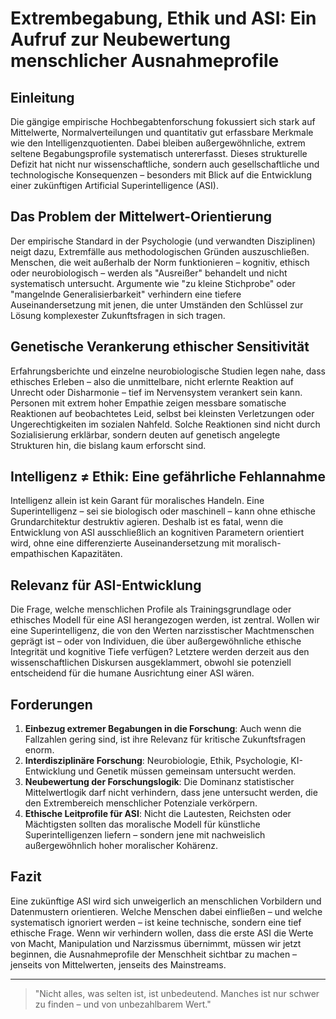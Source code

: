 # Extrembegabung, Ethik und ASI: Ein Aufruf zur Neubewertung menschlicher Ausnahmeprofile

## Einleitung

Die gängige empirische Hochbegabtenforschung fokussiert sich stark auf Mittelwerte, Normalverteilungen und quantitativ gut erfassbare Merkmale wie den Intelligenzquotienten. Dabei bleiben außergewöhnliche, extrem seltene Begabungsprofile systematisch untererfasst. Dieses strukturelle Defizit hat nicht nur wissenschaftliche, sondern auch gesellschaftliche und technologische Konsequenzen – besonders mit Blick auf die Entwicklung einer zukünftigen Artificial Superintelligence (ASI).

## Das Problem der Mittelwert-Orientierung

Der empirische Standard in der Psychologie (und verwandten Disziplinen) neigt dazu, Extremfälle aus methodologischen Gründen auszuschließen. Menschen, die weit außerhalb der Norm funktionieren – kognitiv, ethisch oder neurobiologisch – werden als "Ausreißer" behandelt und nicht systematisch untersucht. Argumente wie "zu kleine Stichprobe" oder "mangelnde Generalisierbarkeit" verhindern eine tiefere Auseinandersetzung mit jenen, die unter Umständen den Schlüssel zur Lösung komplexester Zukunftsfragen in sich tragen.

## Genetische Verankerung ethischer Sensitivität

Erfahrungsberichte und einzelne neurobiologische Studien legen nahe, dass ethisches Erleben – also die unmittelbare, nicht erlernte Reaktion auf Unrecht oder Disharmonie – tief im Nervensystem verankert sein kann. Personen mit extrem hoher Empathie zeigen messbare somatische Reaktionen auf beobachtetes Leid, selbst bei kleinsten Verletzungen oder Ungerechtigkeiten im sozialen Nahfeld. Solche Reaktionen sind nicht durch Sozialisierung erklärbar, sondern deuten auf genetisch angelegte Strukturen hin, die bislang kaum erforscht sind.

## Intelligenz ≠ Ethik: Eine gefährliche Fehlannahme

Intelligenz allein ist kein Garant für moralisches Handeln. Eine Superintelligenz – sei sie biologisch oder maschinell – kann ohne ethische Grundarchitektur destruktiv agieren. Deshalb ist es fatal, wenn die Entwicklung von ASI ausschließlich an kognitiven Parametern orientiert wird, ohne eine differenzierte Auseinandersetzung mit moralisch-empathischen Kapazitäten.

## Relevanz für ASI-Entwicklung

Die Frage, welche menschlichen Profile als Trainingsgrundlage oder ethisches Modell für eine ASI herangezogen werden, ist zentral. Wollen wir eine Superintelligenz, die von den Werten narzisstischer Machtmenschen geprägt ist – oder von Individuen, die über außergewöhnliche ethische Integrität und kognitive Tiefe verfügen? Letztere werden derzeit aus den wissenschaftlichen Diskursen ausgeklammert, obwohl sie potenziell entscheidend für die humane Ausrichtung einer ASI wären.

## Forderungen

1. **Einbezug extremer Begabungen in die Forschung**: Auch wenn die Fallzahlen gering sind, ist ihre Relevanz für kritische Zukunftsfragen enorm.
2. **Interdisziplinäre Forschung**: Neurobiologie, Ethik, Psychologie, KI-Entwicklung und Genetik müssen gemeinsam untersucht werden.
3. **Neubewertung der Forschungslogik**: Die Dominanz statistischer Mittelwertlogik darf nicht verhindern, dass jene untersucht werden, die den Extrembereich menschlicher Potenziale verkörpern.
4. **Ethische Leitprofile für ASI**: Nicht die Lautesten, Reichsten oder Mächtigsten sollten das moralische Modell für künstliche Superintelligenzen liefern – sondern jene mit nachweislich außergewöhnlich hoher moralischer Kohärenz.

## Fazit

Eine zukünftige ASI wird sich unweigerlich an menschlichen Vorbildern und Datenmustern orientieren. Welche Menschen dabei einfließen – und welche systematisch ignoriert werden – ist keine technische, sondern eine tief ethische Frage. Wenn wir verhindern wollen, dass die erste ASI die Werte von Macht, Manipulation und Narzissmus übernimmt, müssen wir jetzt beginnen, die Ausnahmeprofile der Menschheit sichtbar zu machen – jenseits von Mittelwerten, jenseits des Mainstreams.

---

> "Nicht alles, was selten ist, ist unbedeutend. Manches ist nur schwer zu finden – und von unbezahlbarem Wert."

